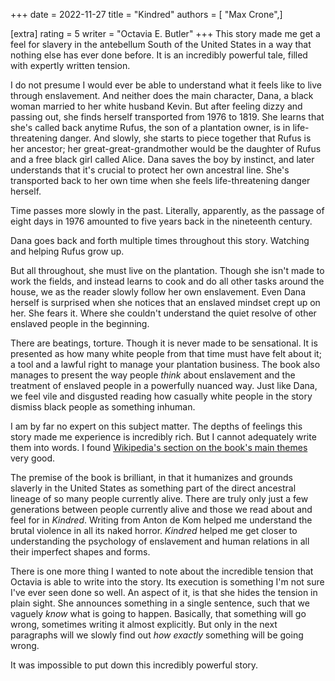 +++
date = 2022-11-27
title = "Kindred"
authors = [ "Max Crone",]

[extra]
rating = 5
writer = "Octavia E. Butler"
+++
This story made me get a feel for slavery in the antebellum South of the United States in a way that nothing else has ever done before.
It is an incredibly powerful tale, filled with expertly written tension.
<!-- more -->
I do not presume I would ever be able to understand what it feels like to live through enslavement.
And neither does the main character, Dana, a black woman married to her white husband Kevin.
But after feeling dizzy and passing out, she finds herself transported from 1976 to 1819.
She learns that she's called back anytime Rufus, the son of a plantation owner, is in life-threatening danger.
And slowly, she starts to piece together that Rufus is her ancestor; her great-great-grandmother would be the daughter of Rufus and a free black girl called Alice.
Dana saves the boy by instinct, and later understands that it's crucial to protect her own ancestral line.
She's transported back to her own time when she feels life-threatening danger herself.

Time passes more slowly in the past.
Literally, apparently, as the passage of eight days in 1976 amounted to five years back in the nineteenth century.

Dana goes back and forth multiple times throughout this story.
Watching and helping Rufus grow up.

But all throughout, she must live on the plantation.
Though she isn't made to work the fields, and instead learns to cook and do all other tasks around the house, we as the reader slowly follow her own enslavement.
Even Dana herself is surprised when she notices that an enslaved mindset crept up on her.
She fears it.
Where she couldn't understand the quiet resolve of other enslaved people in the beginning.

There are beatings, torture.
Though it is never made to be sensational.
It is presented as how many white people from that time must have felt about it; a tool and a lawful right to manage your plantation business.
The book also manages to present the way people *think* about enslavement and the treatment of enslaved people in a powerfully nuanced way.
Just like Dana, we feel vile and disgusted reading how casually white people in the story dismiss black people as something inhuman.

I am by far no expert on this subject matter.
The depths of feelings this story made me experience is incredibly rich.
But I cannot adequately write them into words.
I found [Wikipedia's section on the book's main themes](https://en.wikipedia.org/wiki/Kindred_(novel)#Main_themes) very good.

The premise of the book is brilliant, in that it humanizes and grounds slaverly in the United States as something part of the direct ancestral lineage of so many people currently alive.
There are truly only just a few generations between people currently alive and those we read about and feel for in *Kindred*.
Writing from Anton de Kom helped me understand the brutal violence in all its naked horror.
*Kindred* helped me get closer to understanding the psychology of enslavement and human relations in all their imperfect shapes and forms.

There is one more thing I wanted to note about the incredible tension that Octavia is able to write into the story.
Its execution is something I'm not sure I've ever seen done so well.
An aspect of it, is that she hides the tension in plain sight.
She announces something in a single sentence, such that we vaguely *know* what is going to happen.
Basically, that something will go wrong, sometimes writing it almost explicitly.
But only in the next paragraphs will we slowly find out *how exactly* something will be going wrong.

It was impossible to put down this incredibly powerful story.
